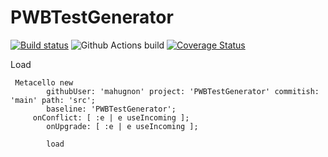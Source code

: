 # PWBTestGenerator
[![Build status](https://ci.appveyor.com/api/projects/status/rp7h5bpu5kjstbih?svg=true)](https://ci.appveyor.com/project/mahugnon/pwbtestgenerator) 
![Github Actions build](https://github.com/mahugnon/PWBTestGenerator/workflows/Github%20Actions%20build/badge.svg)
[![Coverage Status](https://coveralls.io/repos/github/mahugnon/PWBTestGenerator/badge.svg?branch=main)](https://coveralls.io/github/mahugnon/PWBTestGenerator?branch=main)


Load 

```Smalltalk
 Metacello new
    	githubUser: 'mahugnon' project: 'PWBTestGenerator' commitish: 'main' path: 'src';
    	baseline: 'PWBTestGenerator';
	 onConflict: [ :e | e useIncoming ];
        onUpgrade: [ :e | e useIncoming ];
        
    	load
```
